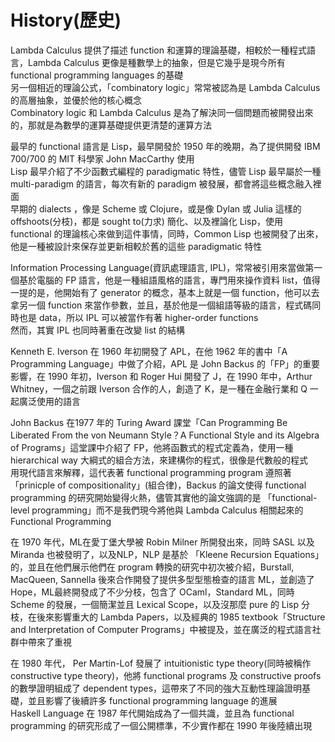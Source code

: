 # History(歷史)

Lambda Calculus 提供了描述 function 和運算的理論基礎，相較於一種程式語言，Lambda Calculus 更像是種數學上的抽象，但是它幾乎是現今所有 functional programming languages 的基礎  
另一個相近的理論公式，「combinatory logic」常常被認為是 Lambda Calculus 的高層抽象，並優於他的核心概念  
Combinatory logic 和 Lambda Calculus 是為了解決同一個問題而被開發出來的，那就是為數學的運算基礎提供更清楚的運算方法

最早的 functional 語言是 Lisp，最早開發於 1950 年的晚期，為了提供開發 IBM 700/700 的 MIT 科學家 John MacCarthy 使用  
Lisp 最早介紹了不少函數式編程的 paradigmatic 特性，儘管 Lisp 最早屬於一種 multi-paradigm 的語言，每次有新的 paradigm 被發展，都會將這些概念融入裡面  
早期的 dialects ，像是 Scheme 或 Clojure，或是像 Dylan 或 Julia 這樣的 offshoots(分枝)，都是 sought to(力求) 簡化、以及裡論化 Lisp，使用 functional 的理論核心來做到這件事情，同時，Common Lisp 也被開發了出來，他是一種被設計來保存並更新相較於舊的這些 paradigmatic 特性

Information Processing Language(資訊處理語言, IPL)，常常被引用來當做第一個基於電腦的 FP 語言，他是一種組語風格的語言，專門用來操作資料 list，值得一提的是，他開始有了 generator 的概念，基本上就是一個 function，他可以去拿另一個 function 來當作參數，並且，基於他是一個組語等級的語言，程式碼同時也是 data，所以 IPL 可以被當作有著 higher-order functions  
然而，其實 IPL 也同時著重在改變 list 的結構

Kenneth E. Iverson 在 1960 年初開發了 APL，在他 1962 年的書中「A Programming Language」中做了介紹，APL 是 John Backus 的「FP」的重要影響，在 1990 年初，Iverson 和 Roger Hui 開發了 J，在 1990 年中，Arthur Whitney，一個之前跟 Iverson 合作的人，創造了 K，是一種在金融行業和 Q 一起廣泛使用的語言

John Backus 在1977 年的 Turing Award 課堂「Can Programming Be Liberated From the von Neumann Style？A Functional Style and its Algebra of Programs」這堂課中介紹了 FP，他將函數式的程式定義為，使用一種 hierarchical way 大綱式的組合方法，來建構你的程式，很像是代數般的程式  
用現代語言來解釋，這代表著 functional programming program 遵照著「prinicple of compositionality」(組合律)，Backus 的論文使得 functional programming 的研究開始變得火熱，儘管其實他的論文強調的是 「functional-level programming」而不是我們現今將他與 Lambda Calculus 相關起來的 Functional Programming  

在 1970 年代，ML在愛丁堡大學被 Robin Milner 所開發出來，同時 SASL 以及 Miranda 也被發明了，以及NLP，NLP 是基於 「Kleene Recursion Equations」的，並且在他們展示他們在 program 轉換的研究中初次被介紹，Burstall, MacQueen, Sannella 後來合作開發了提供多型型態檢查的語言 ML，並創造了 Hope，ML最終開發成了不少分枝，包含了 OCaml，Standard ML，同時 Scheme 的發展，一個簡潔並且 Lexical Scope，以及沒那麼 pure 的 Lisp 分枝，在後來影響重大的 Lambda Papers，以及經典的 1985 textbook「Structure and Interpretation of Computer Programs」中被提及，並在廣泛的程式語言社群中帶來了重視

在 1980 年代， Per Martin-Lof 發展了 intuitionistic type theory(同時被稱作 constructive type theory)，他將 functional programs 及 constructive proofs 的數學證明組成了 dependent types，這帶來了不同的強大互動性理論證明基礎，並且影響了後續許多 functional programming language 的進展  
Haskell Language 在 1987 年代開始成為了一個共識，並且為 functional programming 的研究形成了一個公開標準，不少實作都在 1990 年後陸續出現